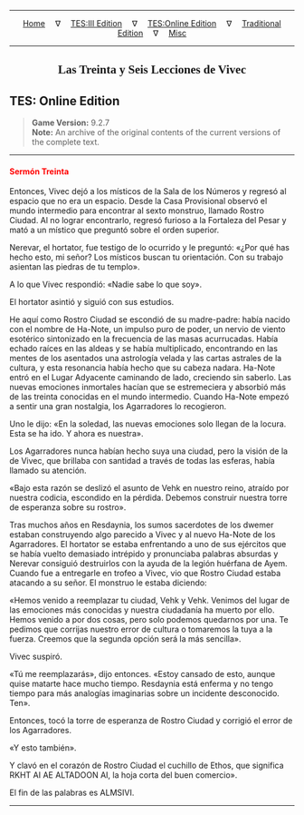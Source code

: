 
---

<!-- Jekyll Page Links -->

<center>
<a href="../../../../index.html">Home</a>
&emsp;&nabla;&emsp;
<a href="../../../index-tes3.html">TES:III Edition</a>
&emsp;&nabla;&emsp;
<a href="../../../index-teso.html">TES:Online Edition</a>
&emsp;&nabla;&emsp;
<a href="../../../index-traditional.html">Traditional Edition</a>
&emsp;&nabla;&emsp;
<a href="../../../index-misc.html">Misc</a>
</center>

<!-- Markdown Body Below: -->

---

<center>
<h2><span style="font-family:Georgia">Las Treinta y Seis Lecciones de Vivec</span></h2>
</center>

## TES: Online Edition

> __Game Version:__ 9.2.7\
> __Note:__ An archive of the original contents of the current versions of the complete text.

---

#### <span style="color:red">Sermón Treinta</span>

Entonces, Vivec dejó a los místicos de la Sala de los Números y regresó al espacio que no era un espacio. Desde la Casa Provisional observó el mundo intermedio para encontrar al sexto monstruo, llamado Rostro Ciudad. Al no lograr encontrarlo, regresó furioso a la Fortaleza del Pesar y mató a un místico que preguntó sobre el orden superior.

Nerevar, el hortator, fue testigo de lo ocurrido y le preguntó: «¿Por qué has hecho esto, mi señor? Los místicos buscan tu orientación. Con su trabajo asientan las piedras de tu templo».

A lo que Vivec respondió: «Nadie sabe lo que soy».

El hortator asintió y siguió con sus estudios.

He aquí como Rostro Ciudad se escondió de su madre-padre: había nacido con el nombre de Ha-Note, un impulso puro de poder, un nervio de viento esotérico sintonizado en la frecuencia de las masas acurrucadas. Había echado raíces en las aldeas y se había multiplicado, encontrando en las mentes de los asentados una astrología velada y las cartas astrales de la cultura, y esta resonancia había hecho que su cabeza nadara. Ha-Note entró en el Lugar Adyacente caminando de lado, creciendo sin saberlo. Las nuevas emociones inmortales hacían que se estremeciera y absorbió más de las treinta conocidas en el mundo intermedio. Cuando Ha-Note empezó a sentir una gran nostalgia, los Agarradores lo recogieron.

Uno le dijo: «En la soledad, las nuevas emociones solo llegan de la locura. Esta se ha ido. Y ahora es nuestra».

Los Agarradores nunca habían hecho suya una ciudad, pero la visión de la de Vivec, que brillaba con santidad a través de todas las esferas, había llamado su atención.

«Bajo esta razón se deslizó el asunto de Vehk en nuestro reino, atraído por nuestra codicia, escondido en la pérdida. Debemos construir nuestra torre de esperanza sobre su rostro».

Tras muchos años en Resdaynia, los sumos sacerdotes de los dwemer estaban construyendo algo parecido a Vivec y al nuevo Ha-Note de los Agarradores. El hortator se estaba enfrentando a uno de sus ejércitos que se había vuelto demasiado intrépido y pronunciaba palabras absurdas y Nerevar consiguió destruirlos con la ayuda de la legión huérfana de Ayem. Cuando fue a entregarle en trofeo a Vivec, vio que Rostro Ciudad estaba atacando a su señor. El monstruo le estaba diciendo:

«Hemos venido a reemplazar tu ciudad, Vehk y Vehk. Venimos del lugar de las emociones más conocidas y nuestra ciudadanía ha muerto por ello. Hemos venido a por dos cosas, pero solo podemos quedarnos por una. Te pedimos que corrijas nuestro error de cultura o tomaremos la tuya a la fuerza. Creemos que la segunda opción será la más sencilla».

Vivec suspiró.

«Tú me reemplazarás», dijo entonces. «Estoy cansado de esto, aunque quise matarte hace mucho tiempo. Resdaynia está enferma y no tengo tiempo para más analogías imaginarias sobre un incidente desconocido. Ten».

Entonces, tocó la torre de esperanza de Rostro Ciudad y corrigió el error de los Agarradores.

«Y esto también».

Y clavó en el corazón de Rostro Ciudad el cuchillo de Ethos, que significa RKHT AI AE ALTADOON AI, la hoja corta del buen comercio».

El fin de las palabras es ALMSIVI.

---
